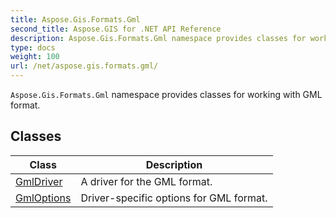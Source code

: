 ```yaml
---
title: Aspose.Gis.Formats.Gml
second_title: Aspose.GIS for .NET API Reference
description: Aspose.Gis.Formats.Gml namespace provides classes for working with GML format
type: docs
weight: 100
url: /net/aspose.gis.formats.gml/
---
```

`Aspose.Gis.Formats.Gml` namespace provides classes for working with GML format.

## Classes

| Class | Description |
| --- | --- |
| [GmlDriver](./gmldriver/) | A driver for the GML format. |
| [GmlOptions](./gmloptions/) | Driver-specific options for GML format. |


